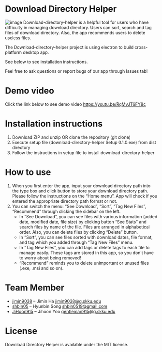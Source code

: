# Download Directory Helper
![image](https://user-images.githubusercontent.com/73051219/119253069-5ce22d00-bbea-11eb-9707-59a2ef0ea75f.png)
Download-directory-helper is a helpful tool for users who have difficulty in managing download directory. Users can sort, search and tag files of download directory. Also, the app recommends users to delete useless files.

The Download-directory-helper project is using electron to build cross-platform desktop app.

See below to see installation instructions.

Feel free to ask questions or report bugs of our app through Issues tab! 

# Demo video
Click the link below to see demo video
https://youtu.be/RqMvJT6FY8c
  
# Installation instructions
1.	Download ZIP and unzip OR clone the repository (git clone)
2.	Execute setup file (download-directory-helper Setup 0.1.0.exe) from dist directory 
3.	Follow the instructions in setup file to install download-directory-helper

# How to use
1. When you first enter the app, input your download directory path into the type box and click button to store your download directory path. Please follow the instructions on the “Home menu”. App will check if you entered the appropriate directory path format or not.
2. You can switch the menu: “See Download”, “Sort”, “Tag New Files”, “Recommend” through clicking the sidebar on the left.
    - In “See Download”, you can see files with various information (added date, modified date, file size) by clicking button “See Stats” and search files by name of the file. Files are arranged in alphabetical order. Also, you can delete files by clicking “Delete” button.
    - In “Sort”, you can see files sorted with download dates, file format, and tag which you added through “Tag New Files” menu.
    - In “Tag New Files”, you can add tags or delete tags to each file to manage easily. These tags are stored in this app, so you don’t have to worry about being removed!
    - “Recommend” reminds you to delete unimportant or unused files (.exe, .msi and so on).

# Team Member
* [jimin9038](https://github.com/jimin9038)  – Jimin Ha           <jimin9038@g.skku.edu>
* [shbin05](https://github.com/shbin05)    – Hyunbin Song  <shbin0519@gmail.com>
* [JiHoon915](https://github.com/JiHoon915) – Jihoon Yoo       <gentleman915@g.skku.edu>

# License
Download Directory Helper is available under the MIT license.
